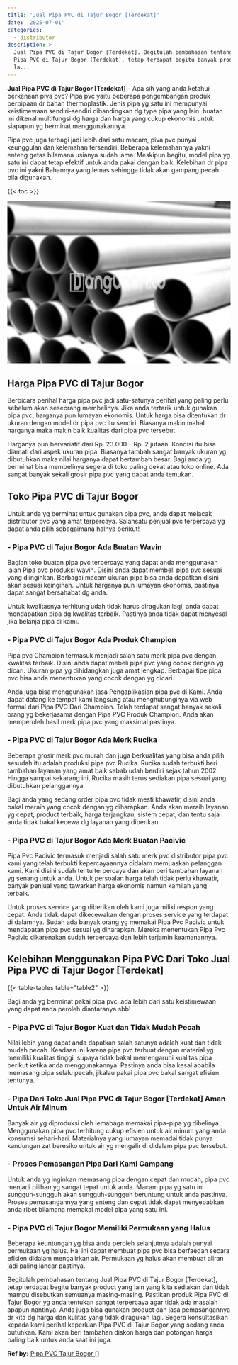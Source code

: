 ```yaml
---
title: 'Jual Pipa PVC di Tajur Bogor [Terdekat]'
date: '2025-07-01'
categories:
  - distributor
description: >-
  Jual Pipa PVC di Tajur Bogor [Terdekat]. Begitulah pembahasan tentang Jual
  Pipa PVC di Tajur Bogor [Terdekat], tetap terdapat begitu banyak product yang
  la...
---
```


**Jual Pipa PVC di Tajur Bogor \[Terdekat\]** – Apa sih yang anda ketahui berkenaan piva pvc? Pipa pvc yaitu beberapa pengembangan produk perpipaan dr bahan thermoplastik. Jenis pipa yg satu ini mempunyai keistimewaan sendiri-sendiri dibandingkan dg type pipa yang lain. buatan ini dikenal multifungsi dg harga dan harga yang cukup ekonomis untuk siapapun yg berminat menggunakannya.

Pipa pvc juga terbagi jadi lebih dari satu macam, piva pvc punyai keunggulan dan kelemahan tersendiri. Beberapa kelemahannya yakni enteng getas bilamana usianya sudah lama. Meskipun begitu, model pipa yg satu ini dapat tetap efektif untuk anda pakai dengan baik. Kelebihan dr pipa pvc ini yakni Bahannya yang lemas sehingga tidak akan gampang pecah bila digunakan.

{{< toc >}}

![Jual Pipa PVC di Tajur Bogor [Terdekat]](/images/jaul-pipa-pvc-54.png)

## Harga Pipa PVC di Tajur Bogor

Berbicara perihal harga pipa pvc jadi satu-satunya perihal yang paling perlu sebelum akan seseorang membelinya. Jika anda tertarik untuk gunakan pipa pvc, harganya pun lumayan ekonomis. Untuk harga bisa ditentukan dr ukuran dengan model dr pipa pvc itu sendiri. Biasanya makin mahal harganya maka makin baik kualitas dari pipa pvc tersebut.

Harganya pun bervariatif dari Rp. 23.000 – Rp. 2 jutaan. Kondisi itu bisa diamati dari aspek ukuran pipa. Biasanya tambah sangat banyak ukuran yg dibutuhkan maka nilai harganya dapat bertambah besar. Bagi anda yg berminat bisa membelinya segera di toko paling dekat atau toko online. Ada sangat banyak sekali grosir pipa pvc yang dapat anda temukan.

## Toko Pipa PVC di Tajur Bogor

Untuk anda yg berminat untuk gunakan pipa pvc, anda dapat melacak distributor pvc yang amat terpercaya. Salahsatu penjual pvc terpercaya yg dapat anda pilih sebagaimana halnya berikut!

### \- Pipa PVC di Tajur Bogor Ada Buatan Wavin

Bagian toko buatan pipa pvc terpercaya yang dapat anda menggunakan ialah Pipa pvc produksi wavin. Disini anda dapat membeli pipa pvc sesuai yang diinginkan. Berbagai macam ukuran pipa bisa anda dapatkan disini akan sesuai keinginan. Untuk harganya pun lumayan ekonomis, pastinya dapat sangat bersahabat dg anda.

Untuk kwalitasnya terhitung udah tidak harus diragukan lagi, anda dapat mendapatkan pipa dg kwalitas terbaik. Pastinya anda tidak dapat menyesal jika belanja pipa di kami.

### \- Pipa PVC di Tajur Bogor Ada Produk Champion

Pipa pvc Champion termasuk menjadi salah satu merk pipa pvc dengan kwalitas terbaik. Disini anda dapat mebeli pipa pvc yang cocok dengan yg dicari. Ukuran pipa yg dihidangkan juga amat lengkap. Berbagai tipe pipa pvc bisa anda menentukan yang cocok dengan yg dicari.

Anda juga bisa menggunakan jasa Pengaplikasian pipa pvc di Kami. Anda dapat datang ke tempat kami langsung atau menghubunginya via web formal dari Pipa PVC Dari Champion. Telah terdapat sangat banyak sekali orang yg bekerjasama dengan Pipa PVC Produk Champion. Anda akan memperoleh hasil merk pipa pvc yang maksimal pastinya.

### \- Pipa PVC di Tajur Bogor Ada Merk Rucika

Beberapa grosir merk pvc murah dan juga berkualitas yang bisa anda pilih sesudah itu adalah produksi pipa pvc Rucika. Rucika sudah terbukti beri tambahan layanan yang amat baik sebab udah berdiri sejak tahun 2002. Hingga sampai sekarang ini, Rucika masih terus sediakan pipa sesuai yang dibutuhkan pelanggannya.

Bagi anda yang sedang order pipa pvc tidak mesti khawatir, disini anda bakal meraih yang cocok dengan yg diharapkan. Anda akan meraih layanan yg cepat, product terbaik, harga terjangkau, sistem cepat, dan tentu saja anda tidak bakal kecewa dg layanan yang diberikan.

### \- Pipa PVC di Tajur Bogor Ada Merk Buatan Pacivic

Pipa Pvc Pacivic termasuk menjadi salah satu merk pvc distributor pipa pvc kami yang telah terbukti kepercayaannya didalam memuaskan pelanggan kami. Kami disini sudah tentu terpercaya dan akan beri tambahan layanan yg senang untuk anda. Untuk persoalan harga telah tidak perlu khawatir, banyak penjual yang tawarkan harga ekonomis namun kamilah yang terbaik.

Untuk proses service yang diberikan oleh kami juga miliki respon yang cepat. Anda tidak dapat dikecewakan dengan proses service yang terdapat di dalamnya. Sudah ada banyak orang yg memakai Pipa Pvc Pacivic untuk mendapatan pipa pvc sesuai yg diharapkan. Mereka menentukan Pipa Pvc Pacivic dikarenakan sudah terpercaya dan lebih terjamin keamanannya.

## Kelebihan Menggunakan Pipa PVC Dari Toko Jual Pipa PVC di Tajur Bogor \[Terdekat\]

{{< table-tables table="table2" >}}

Bagi anda yg berminat pakai pipa pvc, ada lebih dari satu keistimewaan yang dapat anda peroleh diantaranya sbb!

### \- Pipa PVC di Tajur Bogor Kuat dan Tidak Mudah Pecah

Nilai lebih yang dapat anda dapatkan salah satunya adalah kuat dan tidak mudah pecah. Keadaan ini karena pipa pvc terbuat dengan material yg memiliki kualitas tinggi, supaya tidak bakal memengaruhi kualitas pipa berikut ketika anda menggunakannya. Pastinya anda bisa kesal apabila memasang pipa selalu pecah, jikalau pakai pipa pvc bakal sangat efisien tentunya.

### \- Pipa Dari Toko Jual Pipa PVC di Tajur Bogor \[Terdekat\] Aman Untuk Air Minum

Banyak air yg diproduksi oleh lemabaga memakai pipa-pipa yg dibelinya. Menggunakan pipa pvc terhitung cukup efisien untuk air minum yang anda konsumsi sehari-hari. Materialnya yang lumayan memadai tidak punya kandungan zat beresiko untuk air yg mengalir di didalam pipa pvc tersebut.

### \- Proses Pemasangan Pipa Dari Kami Gampang

Untuk anda yg inginkan memasang pipa dengan cepat dan mudah, pipa pvc menjadi pilihan yg sangat tepat untuk anda. Macam pipa yg satu ini sungguh-sungguh akan sungguh-sungguh beruntung untuk anda pastinya. Proses pemasangannya yang enteng dan cepat tidak dapat menyebabkan anda ribet bilamana memakai model pipa yang satu ini.

### \- Pipa PVC di Tajur Bogor Memiliki Permukaan yang Halus

Beberapa keuntungan yg bisa anda peroleh selanjutnya adalah punyai permukaan yg halus. Hal ini dapat membuat pipa pvc bisa berfaedah secara efisien didalam mengalirkan air. Permukaan yg halus akan membuat aliran jadi paling lancar pastinya.

Begitulah pembahasan tentang Jual Pipa PVC di Tajur Bogor \[Terdekat\], tetap terdapat begitu banyak product yang lain yang kita sediakan dan tidak mampu disebutkan semuanya masing-masing. Pastikan produk Pipa PVC di Tajur Bogor yg anda tentukan sangat terpercaya agar tidak ada masalah apapun nantinya. Anda juga bisa gunakan product dan jasa pemasangannya dr kita dg harga dan kulitas yang tidak diragukan lagi. Segera konsultasikan kepada kami perihal keperluan Pipa PVC di Tajur Bogor yang sedang anda butuhkan. Kami akan beri tambahan diskon harga dan potongan harga paling baik untuk anda saat ini juga.

**Ref by:** [Pipa PVC Tajur Bogor []](https://id.wikipedia.org/wiki/Pipa)
